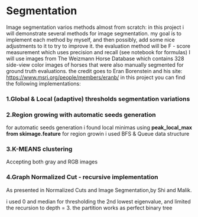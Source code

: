 # Segmentation
Image segmentation varios methods almost from scratch:
in this project i will demonstrate several methods for image segmentation. my goal is to implement each method by myself, and then possibly, add some nice adjustments to it to try to improve it.
the evaluation method will be F - score measurement which uses precision and recall (see notebook for formulas)
I will use  images from The Weizmann Horse Database which contains 328 side-view color images of horses that were also manually segmented for ground truth evaluations.
the credit goes to Eran Borenstein and his site: https://www.msri.org/people/members/eranb/
in this project you can find the following implementations:
### 1.Global & Local (adaptive) thresholds segmentation variations
### 2.Region growing with automatic seeds generation
  for automatic seeds generation i found local minimas using **peak_local_max from skimage.feature**
  for region growin i used BFS & Queue data structure
### 3.K-MEANS clustering
 Accepting both gray and RGB images
### 4.Graph Normalized Cut - recursive implementation
 As presented in Normalized Cuts and Image Segmentation,by Shi and Malik.
 
  i used 0 and median for thresholding the 2nd lowest eigenvalue, and limited the recursion to depth = 3. 
  the partition works as perfect binary tree 
